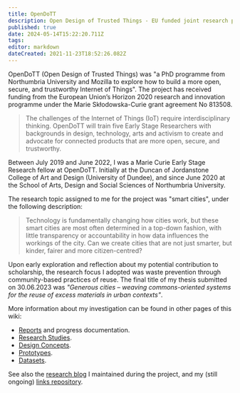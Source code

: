 ```yaml
---
title: OpenDoTT
description: Open Design of Trusted Things - EU funded joint research project (Northumbria University + Mozilla Foundation)
published: true
date: 2024-05-14T15:22:20.711Z
tags: 
editor: markdown
dateCreated: 2021-11-23T18:52:26.082Z
---
```


OpenDoTT (Open Design of Trusted Things) was "a PhD programme from Northumbria University and Mozilla to explore how to build a more open, secure, and trustworthy Internet of Things". The project has received funding from the European Union’s Horizon 2020 research and innovation programme under the Marie Skłodowska-Curie grant agreement No 813508.

> The challenges of the Internet of Things (IoT) require interdisciplinary thinking. OpenDoTT will train five Early Stage Researchers with backgrounds in design, technology, arts and activism to create and advocate for connected products that are more open, secure, and trustworthy.

Between July 2019 and June 2022, I was a Marie Curie Early Stage Research fellow at OpenDoTT. Initially at the Duncan of Jordanstone College of Art and Design (University of Dundee), and since June 2020 at the School of Arts, Design and Social Sciences of Northumbria University.

The research topic assigned to me for the project was "smart cities", under the following description:

> Technology is fundamentally changing how cities work, but these smart cities are most often determined in a top-down fashion, with little transparency or accountability in how data influences the workings of the city. Can we create cities that are not just smarter, but kinder, fairer and more citizen-centred?

Upon early exploration and reflection about my potential contribution to scholarship, the research focus I adopted was waste prevention through community-based practices of reuse. The final title of my thesis submitted on 30.06.2023 was *"Generous cities – weaving commons-oriented systems for the reuse of excess materials in urban contexts"*.

More information about my investigation can be found in other pages of this wiki:

- [Reports](/opendott/reports/) and progress documentation.
- [Research Studies](/opendott/studies).
- [Design Concepts](/opendott/concepts).
- [Prototypes](/opendott/prototypes).
- [Datasets](/opendott/datasets).

See also the [research blog](https://is.efeefe.me/opendott) I maintained during the project, and my (still ongoing) [links repository](https://links.efeefe.me/?searchtags=opendott).